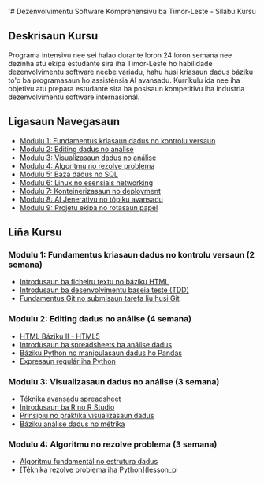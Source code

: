 '# Dezenvolvimentu Software Komprehensivu ba Timor-Leste - Silabu Kursu

## Deskrisaun Kursu

Programa intensivu nee sei halao durante loron 24 loron semana nee dezinha atu ekipa estudante sira iha Timor-Leste ho habilidade dezenvolvimentu software neebe variadu, hahu husi kriasaun dadus báziku to'o ba programasaun ho assisténsia AI avansadu. Kurríkulu ida nee iha objetivu atu prepara estudante sira ba posisaun kompetitivu iha industria dezenvolvimentu software internasionál.

## Ligasaun Navegasaun

- [Modulu 1: Fundamentus kriasaun dadus no kontrolu versaun](#modulu-1-fundamentus-kriasaun-dadus-no-kontrolu-versaun-semana-2)
- [Modulu 2: Editing dadus no análise](#modulu-2-editing-dadus-no-análise-semana-4)
- [Modulu 3: Visualizasaun dadus no análise](#modulu-3-visualizasaun-dadus-no-análise-semana-3)
- [Modulu 4: Algoritmu no rezolve problema](#modulu-4-algoritmu-no-rezolve-problema-semana-3)
- [Modulu 5: Baza dadus no SQL](#modulu-5-baza-dadus-no-sql-semana-2)
- [Modulu 6: Linux no esensiais networking](#modulu-6-linux-no-esensiais-networking-semana-3)
- [Modulu 7: Konteinerizasaun no deployment](#modulu-7-konteinerizasaun-no-deployment-semana-2)
- [Modulu 8: AI Jenerativu no tópiku avansadu](#modulu-8-ai-jenerativu-no-tópiku-avansadu-semana-3)
- [Modulu 9: Projetu ekipa no rotasaun papel](#modulu-9-projetu-ekipa-no-rotasaun-papel-semana-2)

## Liña Kursu

### Modulu 1: Fundamentus kriasaun dadus no kontrolu versaun (2 semana)
- [Introdusaun ba ficheiru textu no báziku HTML](lesson_plans/Software_for_Timor_Leste/Module1_Lesson1.txt)
- [Introdusaun ba desenvolvimentu baseia teste (TDD)](lesson_plans/Software_for_Timor_Leste/Module1_Lesson2.txt)
- [Fundamentus Git no submisaun tarefa liu husi Git](lesson_plans/Software_for_Timor_Leste/Module1_Lesson3.txt)

### Modulu 2: Editing dadus no análise (4 semana)
- [HTML Báziku II - HTML5](lesson_plans/Software_for_Timor_Leste/Module2_Lesson1.txt)
- [Introdusaun ba spreadsheets ba análise dadus](lesson_plans/Software_for_Timor_Leste/Module2_Lesson2.txt)
- [Báziku Python no manipulasaun dadus ho Pandas](lesson_plans/Software_for_Timor_Leste/Module2_Lesson3.txt)
- [Expresaun regulár iha Python](lesson_plans/Software_for_Timor_Leste/Module2_Lesson4.txt)

### Modulu 3: Visualizasaun dadus no análise (3 semana)
- [Téknika avansadu spreadsheet](lesson_plans/Software_for_Timor_Leste/Module3_Lesson1.txt)
- [Introdusaun ba R no R Studio](lesson_plans/Software_for_Timor_Leste/Module3_Lesson2.txt)
- [Prinsípiu no práktika visualizasaun dadus](lesson_plans/Software_for_Timor_Leste/Module3_Lesson3.txt)
- [Báziku análise dadus no métrika](lesson_plans/Software_for_Timor_Leste/Module3_Lesson4.txt)

### Modulu 4: Algoritmu no rezolve problema (3 semana)
- [Algoritmu fundamentál no estrutura dadus](lesson_plans/Software_for_Timor_Leste/Module4_Lesson1.txt)
- [Téknika rezolve problema iha Python](lesson_pl
